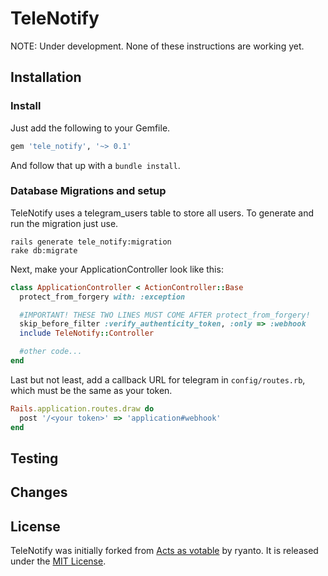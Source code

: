 # TeleNotify

NOTE: Under development. None of these instructions are working yet.

## Installation

### Install

Just add the following to your Gemfile.

```ruby
gem 'tele_notify', '~> 0.1'
```

And follow that up with a ``bundle install``.

### Database Migrations and setup

TeleNotify uses a telegram_users table to store all users. To
generate and run the migration just use.

    rails generate tele_notify:migration
    rake db:migrate

Next, make your ApplicationController look like this:

```ruby
class ApplicationController < ActionController::Base
  protect_from_forgery with: :exception

  #IMPORTANT! THESE TWO LINES MUST COME AFTER protect_from_forgery!
  skip_before_filter :verify_authenticity_token, :only => :webhook
  include TeleNotify::Controller

  #other code...
end
```

Last but not least, add a callback URL for telegram in ```config/routes.rb```, which must be the same as your token.

```ruby
Rails.application.routes.draw do
  post '/<your token>' => 'application#webhook'
end
```



## Testing

## Changes

## License

TeleNotify was initially forked from [Acts as votable](https://github.com/ryanto/acts_as_votable) by ryanto. It is released under the [MIT
License](http://www.opensource.org/licenses/MIT).
